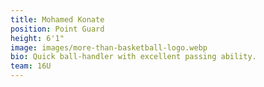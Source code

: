 ```yaml
---
title: Mohamed Konate
position: Point Guard
height: 6'1"
image: images/more-than-basketball-logo.webp
bio: Quick ball-handler with excellent passing ability.
team: 16U
---
```

